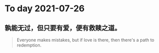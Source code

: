 
# To day 2021-07-26


## 孰能无过，但只要有爱，便有救赎之道。
> Everyone makes mistakes, but if love is there, then there's a path to redemption.

    